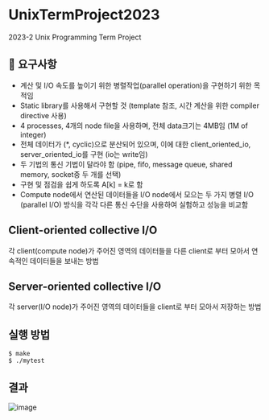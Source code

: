 # UnixTermProject2023
2023-2 Unix Programming Term Project

## 🚀 요구사항
- 계산 및 I/O 속도를 높이기 위한 병렬작업(parallel operation)을 구현하기 위한 목적임
- Static library를 사용해서 구현할 것 (template 참조, 시간 계산을 위한 compiler directive 사용)
- 4 processes, 4개의 node file을 사용하며, 전체 data크기는 4MB임 (1M of integer)
- 전체 데이터가 (*, cyclic)으로 분산되어 있으며, 이에 대한 client_oriented_io, server_oriented_io를 구현 (io는 write임)
- 두 기법의 통신 기법이 달라야 함 (pipe, fifo, message queue, shared memory, socket중 두 개를 선택)
- 구현 및 점검을 쉽게 하도록 A[k] = k로 함
- Compute node에서 연산된 데이터들을 I/O node에서 모으는 두 가지 병렬 I/O (parallel I/O) 방식을 각각 다른 통신 수단을 사용하여 실험하고 성능을 비교함

## Client-oriented collective I/O
각 client(compute node)가 주어진 영역의 데이터들을 다른 client로 부터 모아서 연속적인 데이터들을 보내는 방법

## Server-oriented collective I/O
각 server(I/O node)가 주어진 영역의 데이터들을 client로 부터 모아서 저장하는 방법

## 실행 방법
```
$ make
$ ./mytest
```
## 결과
![image](https://github.com/parkblo/UnixTermProject2023/assets/62245207/0cad8c15-84f7-448f-a671-860c5724fe6c)
